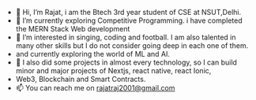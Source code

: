 - 👋 Hi, I’m Rajat, i am the Btech 3rd year student of CSE at NSUT,Delhi.
- 🌱 I’m currently exploring Competitive Programming. i have completed the MERN Stack Web development
- 👀 I’m interested in singing, coding and football. I am also talented in many other skills but I do not consider going deep in each one of them.
- and currently exploring the world of ML and AI.
- 💎 I also did some projects in almost every technology, so I can build minor and major projects of Nextjs, react native, react Ionic,
- Web3, Blockchain and Smart Contracts.
- 📫 You can reach me on rajatraj2001@gmail.com
<!---
interrupt404/interrupt404 is a ✨ special ✨ repository because its `README.md` (this file) appears on your GitHub profile.
You can click the Preview link to take a look at your changes.
--->
